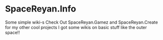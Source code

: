 # SpaceReyan.Info
Some simple wiki-s 
Check Out SpaceReyan.Gamez and SpaceReyan.Create for my other cool projects
I got some wikis on basic stuff like the outer space!!
